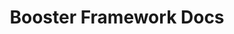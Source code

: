 ---
title: Booster Framework Docs

language_tabs:

toc_footers:
  - An open-source initiative 
  - by the team from <a href='https://www.theagilemonkeys.com'>The Agile Monkeys.</a>

includes:
  - 01-getting-started
  - 02-architecture
  - 03-commands
  - 04-events
  - 05-entities
  - 06-read-models
  - 07-auth
  - 08-deployment
  - 09-rest-api
  - faq

search: false
---